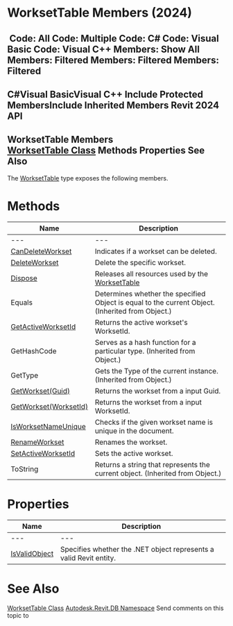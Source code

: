 # WorksetTable Members (2024)

﻿
 Code: All Code: Multiple Code: C# Code: Visual Basic Code: Visual C++  Members: Show All Members: Filtered Members: Filtered Members: Filtered   
---  
C#Visual BasicVisual C++
Include Protected MembersInclude Inherited Members
Revit 2024 API  
---  
WorksetTable Members  
[WorksetTable Class](9ffa5fc8-e6a5-17d6-590e-8ecbfd7b85fb.md "WorksetTable Class") Methods Properties See Also  
---  
The [WorksetTable](9ffa5fc8-e6a5-17d6-590e-8ecbfd7b85fb.md "WorksetTable Class") type exposes the following members.
# Methods
| Name | Description |
| --- | --- |
| --- | --- | --- |
| [CanDeleteWorkset](6a120bcb-6b51-f8c4-2f59-e21b15c31b6a.md "CanDeleteWorkset Method") | Indicates if a workset can be deleted. |
| [DeleteWorkset](45c1d58c-f523-26ae-acc6-7ddc3c321d4a.md "DeleteWorkset Method") | Delete the specific workset. |
| [Dispose](ed0690b7-c537-9e6a-6e71-d8b8f0941f92.md "Dispose Method") | Releases all resources used by the [WorksetTable](9ffa5fc8-e6a5-17d6-590e-8ecbfd7b85fb.md "WorksetTable Class") |
| Equals | Determines whether the specified Object is equal to the current Object. (Inherited from Object.) |
| [GetActiveWorksetId](4755e6d9-c31c-32cc-7cf5-aac19dc12dff.md "GetActiveWorksetId Method") | Returns the active workset's WorksetId. |
| GetHashCode | Serves as a hash function for a particular type.  (Inherited from Object.) |
| GetType | Gets the Type of the current instance. (Inherited from Object.) |
| [GetWorkset(Guid)](55244a65-68b3-0c65-1282-f3c338f052ed.md "GetWorkset Method \(Guid\)") | Returns the workset from a input Guid. |
| [GetWorkset(WorksetId)](229ca8bb-5356-2d95-1e4b-5d3557092647.md "GetWorkset Method \(WorksetId\)") | Returns the workset from a input WorksetId. |
| [IsWorksetNameUnique](6728440e-41db-179d-2b5c-1184f8decf8d.md "IsWorksetNameUnique Method") | Checks if the given workset name is unique in the document. |
| [RenameWorkset](aa6f8625-cf32-cad1-bf9a-eec33abab957.md "RenameWorkset Method") | Renames the workset. |
| [SetActiveWorksetId](9f11d796-ca5c-93d9-51e1-67cf8da9baf2.md "SetActiveWorksetId Method") | Sets the active workset. |
| ToString | Returns a string that represents the current object. (Inherited from Object.) |

# Properties
| Name | Description |
| --- | --- |
| --- | --- | --- |
| [IsValidObject](1a3e7b93-8d83-ad16-f9a4-6cefb3ea4fcf.md "IsValidObject Property") | Specifies whether the .NET object represents a valid Revit entity. |

# See Also
[WorksetTable Class](9ffa5fc8-e6a5-17d6-590e-8ecbfd7b85fb.md "WorksetTable Class")
[Autodesk.Revit.DB Namespace](87546ba7-461b-c646-cbb1-2cb8f5bff8b2.md "Autodesk.Revit.DB Namespace")
Send comments on this topic to 
